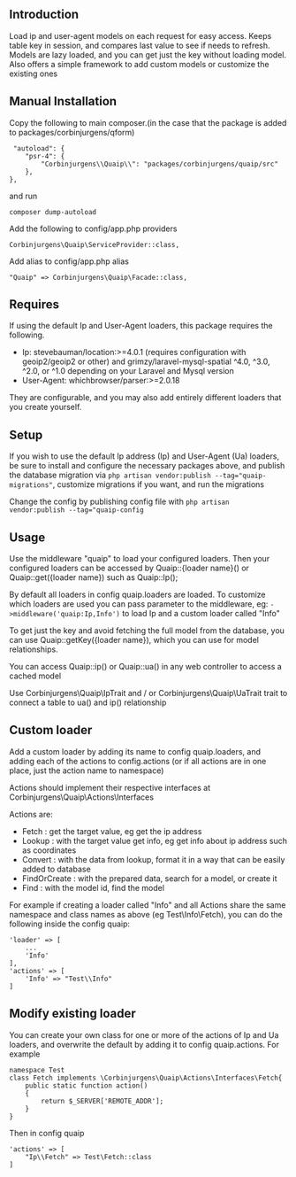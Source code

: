 ## Introduction

Load ip and user-agent models on each request for easy access. Keeps table key in session, and compares last value to see if needs to refresh. Models are lazy loaded, and you can get just the key without loading model. Also offers a simple framework to add custom models or customize the existing ones

## Manual Installation

Copy the following to main composer.(in the case that the package is added to packages/corbinjurgens/qform)
```
 "autoload": {
	"psr-4": {
		"Corbinjurgens\\Quaip\\": "packages/corbinjurgens/quaip/src"
	},
},
```
and run 
```
composer dump-autoload
```


Add the following to config/app.php providers
```
Corbinjurgens\Quaip\ServiceProvider::class,
```
Add alias to config/app.php alias
```
"Quaip" => Corbinjurgens\Quaip\Facade::class,
```

## Requires

If using the default Ip and User-Agent loaders, this package requires the following.

- Ip: stevebauman/location:>=4.0.1 (requires configuration with geoip2/geoip2 or other) and grimzy/laravel-mysql-spatial ^4.0, ^3.0, ^2.0, or ^1.0 depending on your Laravel and Mysql version
- User-Agent: whichbrowser/parser:>=2.0.18

They are configurable, and you may also add entirely different loaders that you create yourself.

## Setup

If you wish to use the default Ip address (Ip) and User-Agent (Ua) loaders, be sure to install and configure the necessary packages above, and publish the database migration via `php artisan vendor:publish --tag="quaip-migrations"`, customize migrations if you want, and run the migrations

Change the config by publishing config file with `php artisan vendor:publish --tag="quaip-config`

## Usage

Use the middleware "quaip" to load your configured loaders. Then your configured loaders can be accessed by Quaip::{loader name}() or Quaip::get({loader name}) such as Quaip::Ip();

By default all loaders in config quaip.loaders are loaded. To customize which loaders are used you can pass parameter to the middleware, eg: `->middleware('quaip:Ip,Info')` to load Ip and a custom loader called "Info"

To get just the key and avoid fetching the full model from the database, you can use  Quaip::getKey({loader name}), which you can use for model relationships.

You can access Quaip::ip() or Quaip::ua() in any web controller to access a cached model

Use Corbinjurgens\Quaip\IpTrait and / or Corbinjurgens\Quaip\UaTrait trait to connect a table to ua() and ip() relationship

## Custom loader

Add a custom loader by adding its name to config quaip.loaders, and adding each of the actions to config.actions (or if all actions are in one place, just the action name to namespace)

Actions should implement their respective interfaces at Corbinjurgens\Quaip\Actions\Interfaces

Actions are:
- Fetch : get the target value, eg get the ip address
- Lookup : with the target value get info, eg get info about ip address such as coordinates
- Convert : with the data from lookup, format it in a way that can be easily added to database
- FindOrCreate : with the prepared data, search for a model, or create it
- Find : with the model id, find the model

For example if creating a loader called "Info" and all Actions share the same namespace and class names as above (eg Test\Info\Fetch), you can do the following inside the config quaip:

```
'loader' => [
	...
	'Info'
],
'actions' => [
	'Info' => "Test\\Info"
]
```

## Modify existing loader

You can create your own class for one or more of the actions of Ip and Ua loaders, and overwrite the default by adding it to config quaip.actions. For example

```
namespace Test
class Fetch implements \Corbinjurgens\Quaip\Actions\Interfaces\Fetch{
	public static function action()
	{
		return $_SERVER['REMOTE_ADDR'];
	}
}

```

Then in config quaip

```
'actions' => [
	"Ip\\Fetch" => Test\Fetch::class
]
```